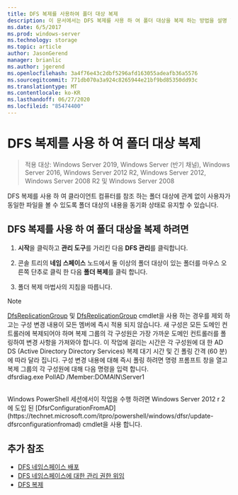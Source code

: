 ```yaml
---
title: DFS 복제를 사용하여 폴더 대상 복제
description: 이 문서에서는 DFS 복제를 사용 하 여 폴더 대상을 복제 하는 방법을 설명 합니다.
ms.date: 6/5/2017
ms.prod: windows-server
ms.technology: storage
ms.topic: article
author: JasonGerend
manager: brianlic
ms.author: jgerend
ms.openlocfilehash: 3a4f76e43c2dbf5296afd163055adeafb36a5576
ms.sourcegitcommit: 771db070a3a924c8265944e21bf9bd85350dd93c
ms.translationtype: MT
ms.contentlocale: ko-KR
ms.lasthandoff: 06/27/2020
ms.locfileid: "85474400"
---
```

# <a name="replicate-folder-targets-using-dfs-replication"></a>DFS 복제를 사용 하 여 폴더 대상 복제

> 적용 대상: Windows Server 2019, Windows Server (반기 채널), Windows Server 2016, Windows Server 2012 R2, Windows Server 2012, Windows Server 2008 R2 및 Windows Server 2008

DFS 복제를 사용 하 여 클라이언트 컴퓨터를 참조 하는 폴더 대상에 관계 없이 사용자가 동일한 파일을 볼 수 있도록 폴더 대상의 내용을 동기화 상태로 유지할 수 있습니다.

## <a name="to-replicate-folder-targets-using-dfs-replication"></a>DFS 복제를 사용 하 여 폴더 대상을 복제 하려면

1.  **시작**을 클릭하고 **관리 도구**를 가리킨 다음 **DFS 관리**를 클릭합니다.

2.  콘솔 트리의 **네임 스페이스** 노드에서 둘 이상의 폴더 대상이 있는 폴더를 마우스 오른쪽 단추로 클릭 한 다음 **폴더 복제**를 클릭 합니다.

3.  폴더 복제 마법사의 지침을 따릅니다.

> [!NOTE]
> [DfsReplicationGroup](https://technet.microsoft.com/itpro/powershell/windows/dfsr/suspend-dfsreplicationgroup) 및 [DfsReplicationGroup](https://technet.microsoft.com/itpro/powershell/windows/dfsr/sync-dfsreplicationgroup) cmdlet을 사용 하는 경우를 제외 하 고는 구성 변경 내용이 모든 멤버에 즉시 적용 되지 않습니다. 새 구성은 모든 도메인 컨트롤러에 복제되어야 하며 복제 그룹의 각 구성원은 가장 가까운 도메인 컨트롤러를 폴링하여 변경 사항을 가져와야 합니다. 이 작업에 걸리는 시간은 각 구성원에 대 한 AD DS (Active Directory Directory Services) 복제 대기 시간 및 긴 폴링 간격 (60 분)에 따라 달라 집니다. 구성 변경 내용에 대해 즉시 폴링 하려면 명령 프롬프트 창을 열고 복제 그룹의 각 구성원에 대해 다음 명령을 입력 합니다. <br /> dfsrdiag.exe PollAD /Member:DOMAIN\Server1
<br />
Windows PowerShell 세션에서이 작업을 수행 하려면 Windows Server 2012 r 2에 도입 된 [DfsrConfigurationFromAD](https://technet.microsoft.com/itpro/powershell/windows/dfsr/update-dfsrconfigurationfromad) cmdlet을 사용 합니다.

## <a name="additional-references"></a>추가 참조

-   [DFS 네임스페이스 배포](deploying-dfs-namespaces.md)
-   [DFS 네임스페이스에 대한 관리 권한 위임](delegate-management-permissions-for-dfs-namespaces.md)
-   [DFS 복제](../dfs-replication/dfsr-overview.md)